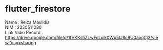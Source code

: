 # flutter_firestore
Nama : Reiza Maulidia  
NIM : 2230511080  
Link Vidio Record : https://drive.google.com/file/d/1fVKKshZLwFoLuik0Wu5tJ8c8U0aoqCj2/view?usp=sharing
